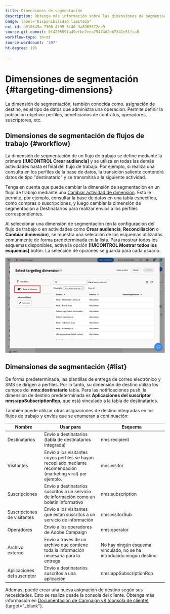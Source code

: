 ```yaml
---
title: Dimensiones de segmentación
description: Obtenga más información sobre las dimensiones de segmentación en la web de Adobe Campaign
badge: label="Disponibilidad limitada"
exl-id: b910649a-7300-4f99-8f40-3a8965572ee9
source-git-commit: 0f420559fa49efbe7eea79474d2db7341e51fca8
workflow-type: tm+mt
source-wordcount: '397'
ht-degree: 19%

---
```


# Dimensiones de segmentación {#targeting-dimensions}

La dimensión de segmentación, también conocida como. asignación de destino, es el tipo de datos que administra una operación. Permite definir la población objetivo: perfiles, beneficiarios de contratos, operadores, suscriptores, etc.

## Dimensiones de segmentación de flujos de trabajo {#workflow}

La dimensión de segmentación de un flujo de trabajo se define mediante la primera **[!UICONTROL Crear audiencia]** y se utiliza en todas las demás actividades hasta el final del flujo de trabajo. Por ejemplo, si realiza una consulta en los perfiles de la base de datos, la transición saliente contendrá datos de tipo &quot;destinatario&quot; y se transmitirá a la siguiente actividad.

Tenga en cuenta que puede cambiar la dimensión de segmentación en un flujo de trabajo mediante una [Cambiar actividad de dimensión](../workflows/activities/change-dimension.md). Esto le permite, por ejemplo, consultar la base de datos en una tabla específica, como compras o suscripciones, y luego cambiar la dimensión de segmentación a Destinatarios para realizar envíos a los perfiles correspondientes.

Al seleccionar una dimensión de segmentación (en la configuración del flujo de trabajo o en actividades como **Crear audiencia**, **Reconciliación** o **Cambiar dimensión**), se muestra una selección de los esquemas utilizados comúnmente de forma predeterminada en la lista. Para mostrar todos los esquemas disponibles, active la opción **[!UICONTROL Mostrar todos los esquemas]** botón. La selección de opciones se guarda para cada usuario.

![](assets/targeting-dimension-show-all.png)

## Dimensiones de segmentación {#list}

De forma predeterminada, las plantillas de entrega de correo electrónico y SMS se dirigen a perfiles. Por lo tanto, su dimensión de destino utiliza los campos del **nms:destinatario** tabla. Para las notificaciones push, la dimensión de destino predeterminada es **Aplicaciones del suscriptor nms:appSubscriptionRcp**, que está vinculado a la tabla de destinatarios.

También puede utilizar otras asignaciones de destino integradas en los flujos de trabajo y envíos que se enumeran a continuación:

| Nombre | Usar para | Esquema |
|---|---|---|
| Destinatarios | Envío a destinatarios (tabla de destinatarios integrada) | nms:recipient |
| Visitantes | Envío a los visitantes cuyos perfiles se hayan recopilado mediante recomendación (marketing viral) por ejemplo. | mns:visitor |
| Suscripciones | Envío a destinatarios suscritos a un servicio de información como un boletín informativo | nms:subscription |
| Suscripciones de visitantes | Envío a los visitantes que están suscritos a un servicio de información | nms:visitorSub |
| Operadores | Envío a los operadores de Adobe Campaign | nms:operator |
| Archivo externo | Envío a través de un archivo que contiene toda la información necesaria para la entrega | No hay ningún esquema vinculado, no se ha introducido ningún destino |
| Aplicaciones del suscriptor | Envío a destinatarios suscritos a una aplicación | nms:appSubscriptionRcp |

Además, puede crear una nueva asignación de destino según sus necesidades. Esto se realiza desde la consola del cliente. Obtenga más información en [Documentación de Campaign v8 (consola de cliente)](https://experienceleague.adobe.com/docs/campaign/campaign-v8/audience/add-profiles/target-mappings.html#new-mapping){target="_blank"}.
